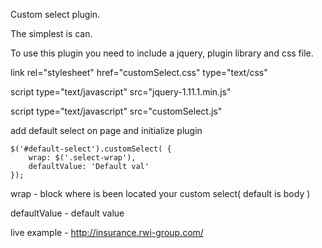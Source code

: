Custom select plugin.

The simplest is can.

To use this plugin you need to include a jquery, plugin library and css file.


link rel="stylesheet" href="customSelect.css" type="text/css" 

script type="text/javascript" src="jquery-1.11.1.min.js"

script type="text/javascript" src="customSelect.js"


add default select on page and initialize plugin

    $('#default-select').customSelect( {
        wrap: $('.select-wrap'),
        defaultValue: 'Default val'
    });

wrap - block where is been located your custom select( default is body )

defaultValue - default value

live example - http://insurance.rwi-group.com/
